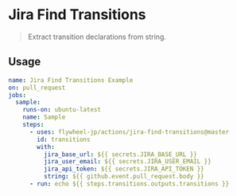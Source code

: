 # Jira Find Transitions

> Extract transition declarations from string.

## Usage

```yaml
name: Jira Find Transitions Example
on: pull_request
jobs:
  sample:
    runs-on: ubuntu-latest
    name: Sample
    steps:
      - uses: flywheel-jp/actions/jira-find-transitions@master
        id: transitions
        with:
          jira_base_url: ${{ secrets.JIRA_BASE_URL }}
          jira_user_email: ${{ secrets.JIRA_USER_EMAIL }}
          jira_api_token: ${{ secrets.JIRA_API_TOKEN }}
          string: ${{ github.event.pull_request.body }}
      - run: echo ${{ steps.transitions.outputs.transitions }}
```
